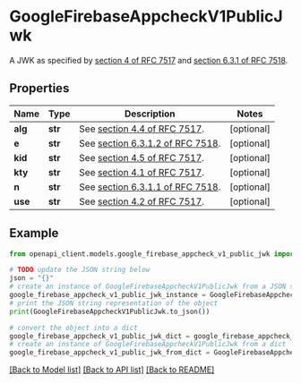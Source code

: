 # GoogleFirebaseAppcheckV1PublicJwk

A JWK as specified by [section 4 of RFC 7517](https://tools.ietf.org/html/rfc7517#section-4) and [section 6.3.1 of RFC 7518](https://tools.ietf.org/html/rfc7518#section-6.3.1).

## Properties

Name | Type | Description | Notes
------------ | ------------- | ------------- | -------------
**alg** | **str** | See [section 4.4 of RFC 7517](https://tools.ietf.org/html/rfc7517#section-4.4). | [optional] 
**e** | **str** | See [section 6.3.1.2 of RFC 7518](https://tools.ietf.org/html/rfc7518#section-6.3.1.2). | [optional] 
**kid** | **str** | See [section 4.5 of RFC 7517](https://tools.ietf.org/html/rfc7517#section-4.5). | [optional] 
**kty** | **str** | See [section 4.1 of RFC 7517](https://tools.ietf.org/html/rfc7517#section-4.1). | [optional] 
**n** | **str** | See [section 6.3.1.1 of RFC 7518](https://tools.ietf.org/html/rfc7518#section-6.3.1.1). | [optional] 
**use** | **str** | See [section 4.2 of RFC 7517](https://tools.ietf.org/html/rfc7517#section-4.2). | [optional] 

## Example

```python
from openapi_client.models.google_firebase_appcheck_v1_public_jwk import GoogleFirebaseAppcheckV1PublicJwk

# TODO update the JSON string below
json = "{}"
# create an instance of GoogleFirebaseAppcheckV1PublicJwk from a JSON string
google_firebase_appcheck_v1_public_jwk_instance = GoogleFirebaseAppcheckV1PublicJwk.from_json(json)
# print the JSON string representation of the object
print(GoogleFirebaseAppcheckV1PublicJwk.to_json())

# convert the object into a dict
google_firebase_appcheck_v1_public_jwk_dict = google_firebase_appcheck_v1_public_jwk_instance.to_dict()
# create an instance of GoogleFirebaseAppcheckV1PublicJwk from a dict
google_firebase_appcheck_v1_public_jwk_from_dict = GoogleFirebaseAppcheckV1PublicJwk.from_dict(google_firebase_appcheck_v1_public_jwk_dict)
```
[[Back to Model list]](../README.md#documentation-for-models) [[Back to API list]](../README.md#documentation-for-api-endpoints) [[Back to README]](../README.md)



